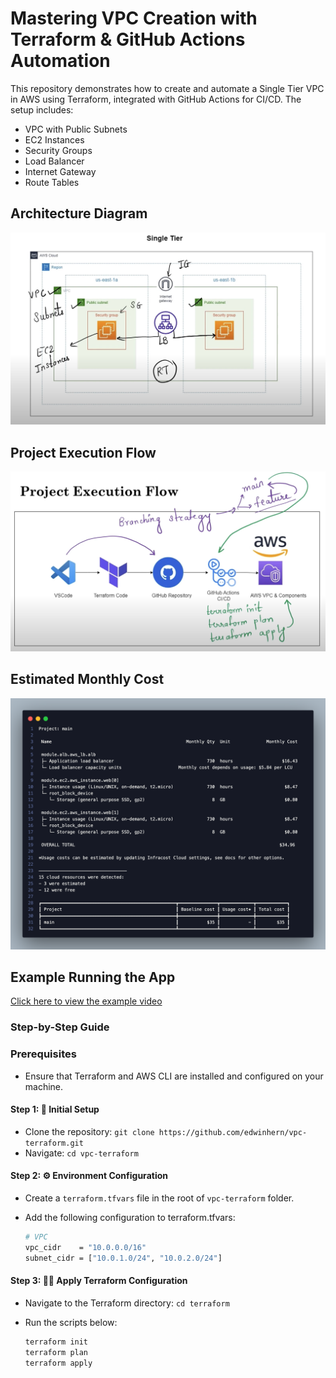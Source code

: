 # Mastering VPC Creation with Terraform & GitHub Actions Automation

This repository demonstrates how to create and automate a Single Tier VPC in AWS using Terraform, integrated with GitHub Actions for CI/CD. The setup includes:

- VPC with Public Subnets
- EC2 Instances
- Security Groups
- Load Balancer
- Internet Gateway
- Route Tables

## Architecture Diagram

![Single Tier VPC Architecture](./docs/architecture.png)

## Project Execution Flow

![Project Execution Flow](./docs/flow.png)

## Estimated Monthly Cost

![Estimated Monthly Cost](./docs/total-cost.png)

## Example Running the App

[Click here to view the example video](https://github.com/user-attachments/assets/ac46778a-0bc3-4e3e-81d5-a352863fd6e4)

### Step-by-Step Guide

### Prerequisites

- Ensure that Terraform and AWS CLI are installed and configured on your machine.

#### Step 1: 🚀 Initial Setup

- Clone the repository: `git clone https://github.com/edwinhern/vpc-terraform.git`
- Navigate: `cd vpc-terraform`

#### Step 2: ⚙️ Environment Configuration

- Create a `terraform.tfvars` file in the root of `vpc-terraform` folder.
- Add the following configuration to terraform.tfvars:

    ```bash
    # VPC
    vpc_cidr    = "10.0.0.0/16"
    subnet_cidr = ["10.0.1.0/24", "10.0.2.0/24"]
    ```

#### Step 3: 🏃‍♂️ Apply Terraform Configuration

- Navigate to the Terraform directory: `cd terraform`
- Run the scripts below:

    ```bash
    terraform init
    terraform plan
    terraform apply
    ```




